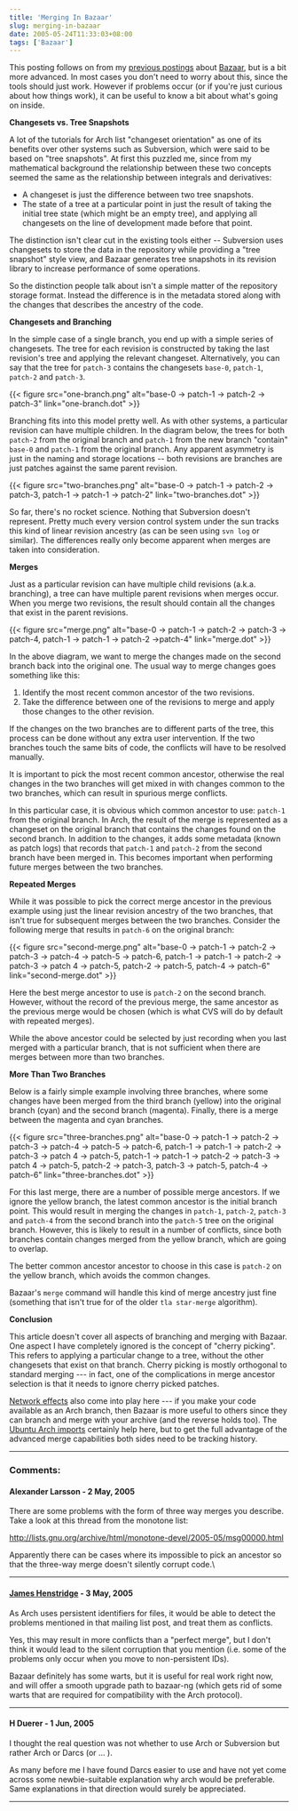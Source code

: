 ```yaml
---
title: 'Merging In Bazaar'
slug: merging-in-bazaar
date: 2005-05-24T11:33:03+08:00
tags: ['Bazaar']
---
```


This posting follows on from my [previous
postings](http://blogs.gnome.org/nb.cgi/category/jamesh/Bazaar) about
[Bazaar](http://bazaar.canonical.com/), but is a bit more advanced. In
most cases you don\'t need to worry about this, since the tools should
just work. However if problems occur (or if you\'re just curious about
how things work), it can be useful to know a bit about what\'s going on
inside.

**Changesets vs. Tree Snapshots**

A lot of the tutorials for Arch list \"changeset orientation\" as one of
its benefits over other systems such as Subversion, which were said to
be based on \"tree snapshots\". At first this puzzled me, since from my
mathematical background the relationship between these two concepts
seemed the same as the relationship between integrals and derivatives:

-   A changeset is just the difference between two tree snapshots.
-   The state of a tree at a particular point in just the result of
    taking the initial tree state (which might be an empty tree), and
    applying all changesets on the line of development made before that
    point.

The distinction isn\'t clear cut in the existing tools either \--
Subversion uses changesets to store the data in the repository while
providing a \"tree snapshot\" style view, and Bazaar generates tree
snapshots in its revision library to increase performance of some
operations.

So the distinction people talk about isn\'t a simple matter of the
repository storage format. Instead the difference is in the metadata
stored along with the changes that describes the ancestry of the code.

**Changesets and Branching**

In the simple case of a single branch, you end up with a simple series
of changesets. The tree for each revision is constructed by taking the
last revision\'s tree and applying the relevant changeset.
Alternatively, you can say that the tree for `patch-3` contains the
changesets `base-0`, `patch-1`, `patch-2` and `patch-3`.

{{< figure src="one-branch.png"
        alt="base-0 → patch-1 → patch-2 → patch-3"
        link="one-branch.dot" >}}

Branching fits into this model pretty well. As with other systems, a
particular revision can have multiple children. In the diagram below,
the trees for both `patch-2` from the original branch and `patch-1` from
the new branch \"contain\" `base-0` and `patch-1` from the original
branch. Any apparent asymmetry is just in the naming and storage
locations \-- both revisions are branches are just patches against the
same parent revision.

{{< figure src="two-branches.png"
        alt="base-0 → patch-1 → patch-2 → patch-3, patch-1 → patch-1 → patch-2"
        link="two-branches.dot" >}}

So far, there\'s no rocket science. Nothing that Subversion doesn\'t
represent. Pretty much every version control system under the sun tracks
this kind of linear revision ancestry (as can be seen using `svn log` or
similar). The differences really only become apparent when merges are
taken into consideration.

**Merges**

Just as a particular revision can have multiple child revisions (a.k.a.
branching), a tree can have multiple parent revisions when merges occur.
When you merge two revisions, the result should contain all the changes
that exist in the parent revisions.

{{< figure src="merge.png"
        alt="base-0 → patch-1 → patch-2 → patch-3 → patch-4, patch-1 → patch-1 → patch-2 →patch-4"
        link="merge.dot" >}}

In the above diagram, we want to merge the changes made on the second
branch back into the original one. The usual way to merge changes goes
something like this:

1.  Identify the most recent common ancestor of the two revisions.
2.  Take the difference between one of the revisions to merge and apply
    those changes to the other revision.

If the changes on the two branches are to different parts of the tree,
this process can be done without any extra user intervention. If the two
branches touch the same bits of code, the conflicts will have to be
resolved manually.

It is important to pick the most recent common ancestor, otherwise the
real changes in the two branches will get mixed in with changes common
to the two branches, which can result in spurious merge conflicts.

In this particular case, it is obvious which common ancestor to use:
`patch-1` from the original branch. In Arch, the result of the merge is
represented as a changeset on the original branch that contains the
changes found on the second branch. In addition to the changes, it adds
some metadata (known as patch logs) that records that `patch-1` and
`patch-2` from the second branch have been merged in. This becomes
important when performing future merges between the two branches.

**Repeated Merges**

While it was possible to pick the correct merge ancestor in the previous
example using just the linear revision ancestry of the two branches,
that isn\'t true for subsequent merges between the two branches.
Consider the following merge that results in `patch-6` on the original
branch:

{{< figure src="second-merge.png"
        alt="base-0 → patch-1 → patch-2 → patch-3 → patch-4 → patch-5 → patch-6, patch-1 → patch-1 → patch-2 → patch-3 → patch 4 → patch-5, patch-2 → patch-5, patch-4 → patch-6"
        link="second-merge.dot" >}}

Here the best merge ancestor to use is `patch-2` on the second branch.
However, without the record of the previous merge, the same ancestor as
the previous merge would be chosen (which is what CVS will do by default
with repeated merges).

While the above ancestor could be selected by just recording when you
last merged with a particular branch, that is not sufficient when there
are merges between more than two branches.

**More Than Two Branches**

Below is a fairly simple example involving three branches, where some
changes have been merged from the third branch (yellow) into the
original branch (cyan) and the second branch (magenta). Finally, there
is a merge between the magenta and cyan branches.

{{< figure src="three-branches.png"
        alt="base-0 → patch-1 → patch-2 → patch-3 → patch-4 → patch-5 → patch-6, patch-1 → patch-1 → patch-2 → patch-3 → patch 4 → patch-5, patch-1 → patch-1 → patch-2 → patch-3 → patch 4 → patch-5, patch-2 → patch-3, patch-3 → patch-5, patch-4 → patch-6"
        link="three-branches.dot" >}}

For this last merge, there are a number of possible merge ancestors. If
we ignore the yellow branch, the latest common ancestor is the initial
branch point. This would result in merging the changes in `patch-1`,
`patch-2`, `patch-3` and `patch-4` from the second branch into the
`patch-5` tree on the original branch. However, this is likely to result
in a number of conflicts, since both branches contain changes merged
from the yellow branch, which are going to overlap.

The better common ancestor ancestor to choose in this case is `patch-2`
on the yellow branch, which avoids the common changes.

Bazaar\'s `merge` command will handle this kind of merge ancestry just
fine (something that isn\'t true for of the older `tla star-merge`
algorithm).

**Conclusion**

This article doesn\'t cover all aspects of branching and merging with
Bazaar. One aspect I have completely ignored is the concept of \"cherry
picking\". This refers to applying a particular change to a tree,
without the other changesets that exist on that branch. Cherry picking
is mostly orthogonal to standard merging --- in fact, one of the
complications in merge ancestor selection is that it needs to ignore
cherry picked patches.

[Network effects](http://en.wikipedia.org/wiki/Network_effect) also come
into play here --- if you make your code available as an Arch branch,
then Bazaar is more useful to others since they can branch and merge
with your archive (and the reverse holds too). The [Ubuntu Arch
imports](http://arch.ubuntu.com/) certainly help here, but to get the
full advantage of the advanced merge capabilities both sides need to be
tracking history.

---
### Comments:
#### Alexander Larsson - <time datetime="2005-05-24 18:07:35">2 May, 2005</time>

There are some problems with the form of three way merges you describe.
Take a look at this thread from the monotone list:

<http://lists.gnu.org/archive/html/monotone-devel/2005-05/msg00000.html>

Apparently there can be cases where its impossible to pick an ancestor
so that the three-way merge doesn\'t silently corrupt code.\

---
#### [James Henstridge](http://blogs.gnome.org/jamesh) - <time datetime="2005-05-25 13:32:36">3 May, 2005</time>

As Arch uses persistent identifiers for files, it would be able to
detect the problems mentioned in that mailing list post, and treat them
as conflicts.

Yes, this may result in more conflicts than a \"perfect merge\", but I
don\'t think it would lead to the silent corruption that you mention
(i.e. some of the problems only occur when you move to non-persistent
IDs).

Bazaar definitely has some warts, but it is useful for real work right
now, and will offer a smooth upgrade path to bazaar-ng (which gets rid
of some warts that are required for compatibility with the Arch
protocol).

---
#### H Duerer - <time datetime="2005-06-13 23:23:54">1 Jun, 2005</time>

I thought the real question was not whether to use Arch or Subversion
but rather Arch or Darcs (or \... ).

As many before me I have found Darcs easier to use and have not yet come
across some newbie-suitable explanation why arch would be preferable.
Same explanations in that direction would surely be appreciated.

---
